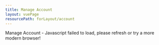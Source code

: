 ```yaml
---
title: Manage Account
layout: vuePage
resourcePath: forLayout/account
---
```


Manage Account - Javascript failed to load, please refresh or try a more modern browser!